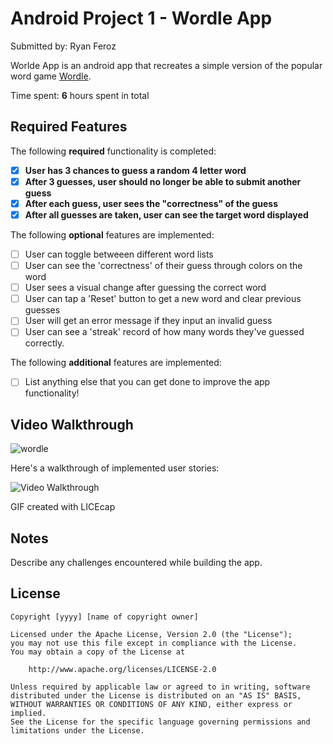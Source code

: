# Android Project 1 - Wordle App

Submitted by: Ryan Feroz

Worlde App is an android app that recreates a simple version of the popular word game [Wordle](https://www.nytimes.com/games/wordle/index.html). 

Time spent: **6** hours spent in total

## Required Features

The following **required** functionality is completed:

- [X] **User has 3 chances to guess a random 4 letter word**
- [X] **After 3 guesses, user should no longer be able to submit another guess**
- [X] **After each guess, user sees the "correctness" of the guess**
- [X] **After all guesses are taken, user can see the target word displayed**

The following **optional** features are implemented:

- [ ] User can toggle betweeen different word lists
- [ ] User can see the 'correctness' of their guess through colors on the word 
- [ ] User sees a visual change after guessing the correct word
- [ ] User can tap a 'Reset' button to get a new word and clear previous guesses
- [ ] User will get an error message if they input an invalid guess
- [ ] User can see a 'streak' record of how many words they've guessed correctly.

The following **additional** features are implemented:

* [ ] List anything else that you can get done to improve the app functionality!

## Video Walkthrough

![wordle](https://user-images.githubusercontent.com/56842734/215638775-c1875b01-edd2-482c-9cee-9db769194c88.gif)

Here's a walkthrough of implemented user stories:

<img src='http://i.imgur.com/link/to/your/gif/file.gif' title='Video Walkthrough' width='' alt='Video Walkthrough' />

GIF created with LICEcap 


## Notes

Describe any challenges encountered while building the app.

## License

    Copyright [yyyy] [name of copyright owner]

    Licensed under the Apache License, Version 2.0 (the "License");
    you may not use this file except in compliance with the License.
    You may obtain a copy of the License at

        http://www.apache.org/licenses/LICENSE-2.0

    Unless required by applicable law or agreed to in writing, software
    distributed under the License is distributed on an "AS IS" BASIS,
    WITHOUT WARRANTIES OR CONDITIONS OF ANY KIND, either express or implied.
    See the License for the specific language governing permissions and
    limitations under the License.
